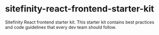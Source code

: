 # sitefinity-react-frontend-starter-kit
Sitefinity React frontend starter kit. This starter kit contains best practices and code guidelines that every dev team should follow.
